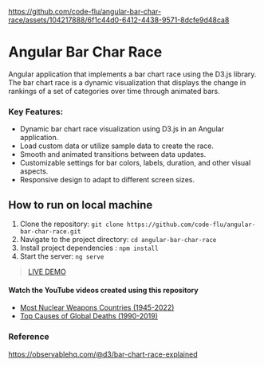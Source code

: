 https://github.com/code-flu/angular-bar-char-race/assets/104217888/6f1c44d0-6412-4438-9571-8dcfe9d48ca8

# Angular Bar Char Race
Angular application that implements a bar chart race using the D3.js library. The bar chart race is a dynamic visualization that displays the change in rankings of a set of categories over time through animated bars.

### Key Features:

- Dynamic bar chart race visualization using D3.js in an Angular application.
- Load custom data or utilize sample data to create the race.
- Smooth and animated transitions between data updates.
- Customizable settings for bar colors, labels, duration, and other visual aspects.
- Responsive design to adapt to different screen sizes.

## How to run on local machine
1. Clone the repository: `git clone https://github.com/code-flu/angular-bar-char-race.git`
2. Navigate to the project directory: `cd angular-bar-char-race`
3. Install project dependencies : `npm install`
4. Start the server: `ng serve`

> [LIVE DEMO](https://angular-bar-char-race.stackblitz.io)

#### Watch the YouTube videos created using this repository
- [Most Nuclear Weapons Countries (1945-2022)
](https://youtu.be/-udMpfZG_QU)
- [Top Causes of Global Deaths (1990-2019)](https://youtu.be/IFSfC_jDk9k)

### Reference
https://observablehq.com/@d3/bar-chart-race-explained
